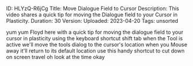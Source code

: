 ID: HLYzQ-R6jCg
Title: Move Dialogue Field to Cursor
Description: This video shares a quick tip for moving the Dialogue field to your Cursor in Plasticity.
Duration: 30
Version: 
Uploaded: 2023-04-20
Tags: unsorted

yum yum Floyd here with a quick tip for
moving the dialogue field to your cursor
in plasticity using the keyboard
shortcut shift tab when the Tool is
active we'll move the tools dialog to
the cursor's location when you Mouse
away it'll return to its default
location use this handy shortcut to cut
down on screen travel oh look at the
time
okay
